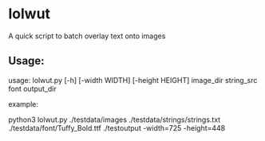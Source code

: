# lolwut
A quick script to batch overlay text onto images

## Usage: 

usage: lolwut.py [-h] [-width WIDTH] [-height HEIGHT]
                 image_dir string_src font output_dir

example: 

python3 lolwut.py ./testdata/images ./testdata/strings/strings.txt ./testdata/font/Tuffy_Bold.ttf ./testoutput -width=725 -height=448 